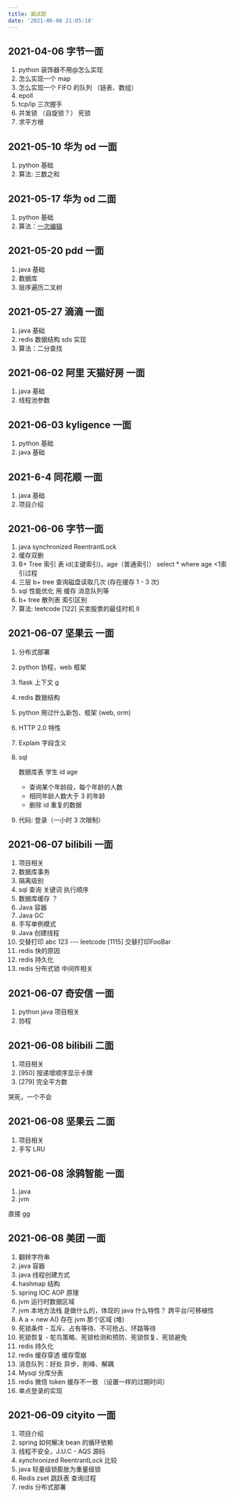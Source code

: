```yaml
---
title: 面试题
date: '2021-06-06 21:05:10'
---
```


## 2021-04-06 字节一面

1. python 装饰器不用@怎么实现
2. 怎么实现一个 map
3. 怎么实现一个 FIFO 的队列 （链表、数组）
4. epoll
5. tcp/ip 三次握手
6. 并发锁 （自旋锁？） 死锁
7. 求平方根

## 2021-05-10 华为 od 一面

1. python 基础
2. 算法: 三数之和

## 2021-05-17 华为 od 二面

1. python 基础
2. 算法：[一次编辑](https://leetcode-cn.com/problems/one-away-lcci/)

## 2021-05-20 pdd 一面

1. java 基础
2. 数据库
3. 层序遍历二叉树

## 2021-05-27 滴滴 一面

1. java 基础
2. redis 数据结构 sds 实现
3. 算法：二分查找

## 2021-06-02 阿里 天猫好房 一面

1. java 基础
2. 线程池参数

## 2021-06-03 kyligence 一面

1. python 基础
2. java 基础

## 2021-6-4 同花顺 一面

1. java 基础
2. 项目介绍

## 2021-06-06 字节一面

1. java synchronized ReentrantLock
2. 缓存双删
3. B+ Tree 索引  表 id(主键索引)，age（普通索引） select *  where age <1索引过程
4. 三层 b+ tree 查询磁盘读取几次 (存在缓存 1 - 3 次)
5. sql 性能优化 用 缓存 消息队列等
6. b+ tree 散列表 索引区别
7. 算法: leetcode [122] 买卖股票的最佳时机 II

## 2021-06-07 坚果云 一面

1. 分布式部署
2. python 协程，web 框架
3. flask 上下文 g
4. redis 数据结构
5. python 用过什么新包、框架 (web, orm)
6. HTTP 2.0 特性
7. Explain 字段含义
8. sql

    数据库表 学生 id age

   - 查询某个年龄段，每个年龄的人数
   - 相同年龄人数大于 3 的年龄
   - 删除 id 重复的数据

9. 代码: 登录（一小时 3 次限制）

## 2021-06-07 bilibili 一面

1. 项目相关
2. 数据库事务
3. 隔离级别
4. sql 查询 关键词 执行顺序
5. 数据库缓存 ？
6. Java 容器
7. Java GC
8. 手写单例模式
9. Java 创建线程
10. 交替打印 abc 123 --- leetcode [1115] 交替打印FooBar
11. redis 快的原因
12. redis 持久化
13. redis 分布式锁 中间件相关

## 2021-06-07 奇安信 一面

1. python java 项目相关
2. 协程

## 2021-06-08 bilibili 二面

1. 项目相关
2. [950] 按递增顺序显示卡牌
3. [279] 完全平方数

哭死，一个不会

## 2021-06-08 坚果云 二面

1. 项目相关
2. 手写 LRU

## 2021-06-08 涂鸦智能 一面

1. java
2. jvm

直接 gg

## 2021-06-08 美团 一面

1. 翻转字符串
2. java 容器
3. java 线程创建方式
4. hashmap 结构
5. spring IOC AOP 原理
6. jvm 运行时数据区域
7. jvm 本地方法栈 是做什么的，体现的 java 什么特性？ 跨平台/可移植性
8. A a = new A() 存在 jvm 那个区域 (堆)
9. 死锁条件 - 互斥、占有等待、不可抢占、环路等待
10. 死锁恢复 - 鸵鸟策略、死锁检测和预防、死锁恢复、死锁避免
11. redis 持久化
12. redis 缓存穿透 缓存雪崩
13. 消息队列：好处 异步、削峰、解耦
14. Mysql 分库分表
15. redis 微信 token 缓存不一致 （设置一样的过期时间）
16. 单点登录的实现

## 2021-06-09 cityito 一面

1. 项目介绍
2. spring 如何解决 bean 的循环依赖
3. 线程不安全，J.U.C - AQS 源码
4. synchronized ReentrantLock 比较
5. java 轻量级锁膨胀为重量级锁
6. Redis zset 跳跃表 查询过程
7. redis 分布式部署
